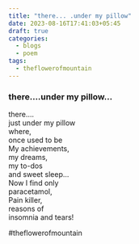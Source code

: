 ```yaml
---
title: "there... .under my pillow"
date: 2023-08-16T17:41:03+05:45
draft: true
categories:
  - blogs
  - poem
tags:
  - theflowerofmountain
---
```

### there….under my pillow…

there….  
just under my pillow  
where,  
once used to be  
My achievements,  
my dreams,  
my to-dos  
and sweet sleep...  
Now I find only  
paracetamol,  
Pain killer,  
reasons of  
insomnia and tears!

#theflowerofmountain
